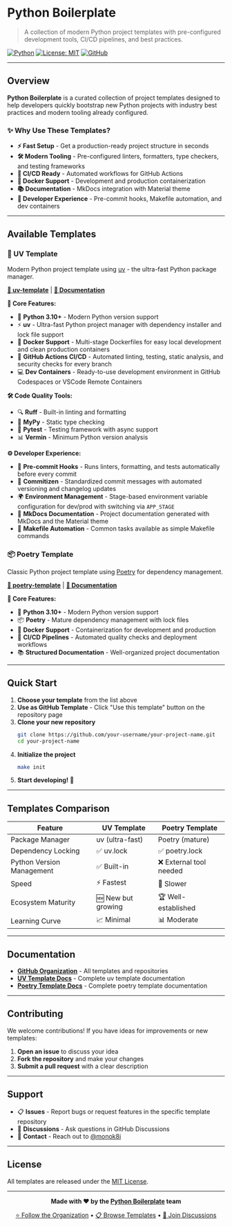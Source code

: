 # Python Boilerplate

> A collection of modern Python project templates with pre-configured development tools, CI/CD pipelines, and best practices.

[![Python](https://img.shields.io/badge/Python-3.10+-blue.svg)](https://www.python.org/downloads/)
[![License: MIT](https://img.shields.io/badge/License-MIT-yellow.svg)](https://opensource.org/licenses/MIT)
[![GitHub](https://img.shields.io/badge/GitHub-Organization-black)](https://github.com/python-boilerplate)

---

## Overview

**Python Boilerplate** is a curated collection of project templates designed to help developers quickly bootstrap new Python projects with industry best practices and modern tooling already configured.

### ✨ Why Use These Templates?

- **⚡ Fast Setup** - Get a production-ready project structure in seconds
- **🛠️ Modern Tooling** - Pre-configured linters, formatters, type checkers, and testing frameworks
- **🚀 CI/CD Ready** - Automated workflows for GitHub Actions
- **🐳 Docker Support** - Development and production containerization
- **📚 Documentation** - MkDocs integration with Material theme
- **🔧 Developer Experience** - Pre-commit hooks, Makefile automation, and dev containers

---

## Available Templates

### 🚀 UV Template
Modern Python project template using [uv](https://github.com/astral-sh/uv) - the ultra-fast Python package manager.

**[📂 uv-template](https://github.com/python-boilerplate/uv-template)** | **[📖 Documentation](https://python-boilerplate.github.io/uv-template/)**

**🎯 Core Features:**
- 🐍 **Python 3.10+** - Modern Python version support
- ⚡ **uv** - Ultra-fast Python project manager with dependency installer and lock file support
- 🐳 **Docker Support** - Multi-stage Dockerfiles for easy local development and clean production containers
- 🔄 **GitHub Actions CI/CD** - Automated linting, testing, static analysis, and security checks for every branch
- 💻 **Dev Containers** - Ready-to-use development environment in GitHub Codespaces or VSCode Remote Containers

**🛠️ Code Quality Tools:**
- 🔍 **Ruff** - Built-in linting and formatting
- 🔎 **MyPy** - Static type checking
- 🧪 **Pytest** - Testing framework with async support
- 📊 **Vermin** - Minimum Python version analysis

**⚙️ Developer Experience:**
- 🎣 **Pre-commit Hooks** - Runs linters, formatting, and tests automatically before every commit
- 📝 **Commitizen** - Standardized commit messages with automated versioning and changelog updates
- 🌍 **Environment Management** - Stage-based environment variable configuration for dev/prod with switching via `APP_STAGE`
- 📖 **MkDocs Documentation** - Project documentation generated with MkDocs and the Material theme
- 🔧 **Makefile Automation** - Common tasks available as simple Makefile commands

### 📦 Poetry Template
Classic Python project template using [Poetry](https://python-poetry.org/) for dependency management.

**[📂 poetry-template](https://github.com/python-boilerplate/poetry-template)** | **[📖 Documentation](https://python-boilerplate.github.io/poetry-template/)**

**🎯 Core Features:**
- 🐍 **Python 3.10+** - Modern Python version support
- 📦 **Poetry** - Mature dependency management with lock files
- 🐳 **Docker Support** - Containerization for development and production
- 🔄 **CI/CD Pipelines** - Automated quality checks and deployment workflows
- 📚 **Structured Documentation** - Well-organized project documentation

---

## Quick Start

1. **Choose your template** from the list above
2. **Use as GitHub Template** - Click "Use this template" button on the repository page
3. **Clone your new repository**
   ```bash
   git clone https://github.com/your-username/your-project-name.git
   cd your-project-name
   ```
4. **Initialize the project**
   ```bash
   make init
   ```
5. **Start developing!** 🎉

---

## Templates Comparison

| Feature | UV Template | Poetry Template |
|---------|-------------|-----------------|
| Package Manager | uv (ultra-fast) | Poetry (mature) |
| Dependency Locking | ✅ uv.lock | ✅ poetry.lock |
| Python Version Management | ✅ Built-in | ❌ External tool needed |
| Speed | ⚡ Fastest | 🐌 Slower |
| Ecosystem Maturity | 🆕 New but growing | 🏆 Well-established |
| Learning Curve | 📈 Minimal | 📊 Moderate |

---

## Documentation

- **[GitHub Organization](https://github.com/python-boilerplate)** - All templates and repositories
- **[UV Template Docs](https://python-boilerplate.github.io/uv-template/)** - Complete uv template documentation
- **[Poetry Template Docs](https://python-boilerplate.github.io/poetry-template/)** - Complete poetry template documentation

---

## Contributing

We welcome contributions! If you have ideas for improvements or new templates:

1. **Open an issue** to discuss your idea
2. **Fork the repository** and make your changes
3. **Submit a pull request** with a clear description

---

## Support

- 📋 **Issues** - Report bugs or request features in the specific template repository
- 💬 **Discussions** - Ask questions in GitHub Discussions
- 📧 **Contact** - Reach out to [@monok8i](https://github.com/monok8i)

---

## License

All templates are released under the [MIT License](LICENSE).

---

<div align="center">

**Made with ❤️ by the [Python Boilerplate](https://github.com/python-boilerplate) team**

[⭐ Follow the Organization](https://github.com/python-boilerplate) • [📋 Browse Templates](https://github.com/orgs/python-boilerplate/repositories) • [💬 Join Discussions](https://github.com/orgs/python-boilerplate/discussions)

</div>
